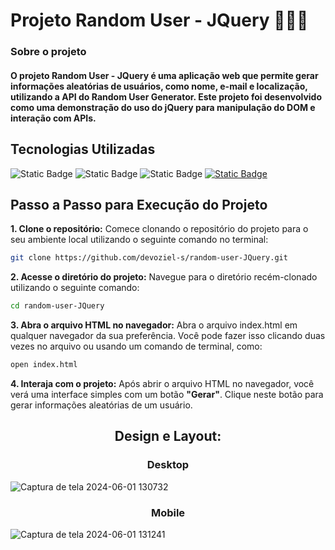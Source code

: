 # Projeto Random User - JQuery 👨🏾‍💻
### Sobre o projeto

<h4>O projeto Random User - JQuery é uma aplicação web que permite gerar informações aleatórias de usuários, como nome, e-mail e localização, utilizando a API do Random User Generator. Este projeto foi desenvolvido como uma demonstração do uso do jQuery para manipulação do DOM e interação com APIs.</h4>

## Tecnologias Utilizadas


![Static Badge](https://img.shields.io/badge/HTML-orange?style=for-the-badge&logo=html5&logoColor=white&logoSize=12px)
![Static Badge](https://img.shields.io/badge/CSS-blue?style=for-the-badge&logo=css3&logoColor=white&logoSize=12px)
![Static Badge](https://img.shields.io/badge/JQuery-blue?style=for-the-badge&logo=jquery&logoColor=white&logoSize=12px)
<a href="https://randomuser.me/">
  ![Static Badge](https://img.shields.io/badge/Random--User--API-green?style=for-the-badge&logoColor=white&logoSize=12px)
</a>


## Passo a Passo para Execução do Projeto
**1. Clone o repositório:** Comece clonando o repositório do projeto para o seu ambiente local utilizando o seguinte comando no terminal:

```bash
git clone https://github.com/devoziel-s/random-user-JQuery.git
```

**2. Acesse o diretório do projeto:** Navegue para o diretório recém-clonado utilizando o seguinte comando:

```bash
cd random-user-JQuery
```

**3. Abra o arquivo HTML no navegador:** Abra o arquivo index.html em qualquer navegador da sua preferência. Você pode fazer isso clicando duas vezes no arquivo ou usando um comando de terminal, como:

```bash
open index.html
```
**4. Interaja com o projeto:** Após abrir o arquivo HTML no navegador, você verá uma interface simples com um botão **"Gerar"**. Clique neste botão para gerar informações aleatórias de um usuário.


<h2 align="center">Design e Layout:</h2>

<h3 align="center">Desktop</h3>

![Captura de tela 2024-06-01 130732](https://github.com/devoziel-s/random-user-JQuery/assets/138177458/363ec13c-2811-4faa-ab93-ba41044d83f4)

<h3 align="center">Mobile</h3>

![Captura de tela 2024-06-01 131241](https://github.com/devoziel-s/random-user-JQuery/assets/138177458/960e0154-b323-4f53-889a-8c8915e2435e)

